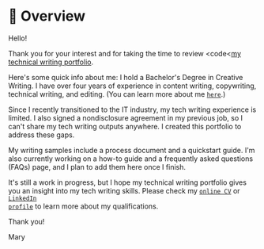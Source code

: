 # 📄 Overview

Hello!

Thank you for your interest and for taking the time to review <code<[my technical writing portfolio](https://marytanaelwriter.github.io/)</code>.

Here's some quick info about me: I hold a Bachelor's Degree in Creative Writing. I have over four years of experience in content writing, copywriting, technical writing, and editing. (You can learn more about me <code>[here](https://github.com/marytanaelwriter)</code>.)

Since I recently transitioned to the IT industry, my tech writing experience is limited. I also signed a nondisclosure agreement in my previous job, so I can't share my tech writing outputs anywhere. I created this portfolio to address these gaps.

My writing samples include a process document and a quickstart guide. I'm also currently working on a how-to guide and a frequently asked questions (FAQs) page, and I plan to add them here once I finish.

It's still a work in progress, but I hope my technical writing portfolio gives you an insight into my tech writing skills. Please check my <code>[online CV](https://marytanaelwriter.com)</code> or <code>[LinkedIn profile](https://www.linkedin.com/in/marytanaelwriter)</code> to learn more about my qualifications.

Thank you!

Mary
